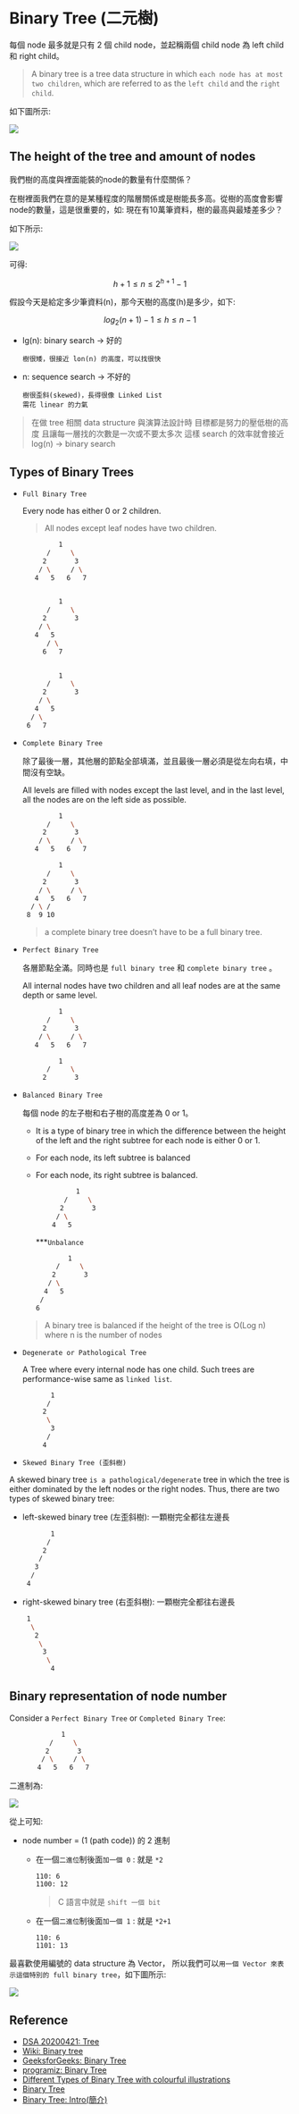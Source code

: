 # Binary Tree (二元樹)

每個 node 最多就是只有 2 個 child node，並起稱兩個 child node 為 left child 和 right child。

> A binary tree is a tree data structure in which `each node has at most two children`, which are referred to as the `left child` and the `right child`.

如下圖所示:

![](images/binary_tree.png)

## The height of the tree and amount of nodes

我們樹的高度與裡面能裝的node的數量有什麼關係？

在樹裡面我們在意的是某種程度的階層關係或是樹能長多高。從樹的高度會影響node的數量，這是很重要的，如: 現在有10萬筆資料，樹的最高與最矮差多少？

如下所示:

![](images/how_many_nodes.png)

可得:

$$ h+1 \leq n \leq 2^{h+1} - 1 $$

假設今天是給定多少筆資料(n)，那今天樹的高度(h)是多少，如下:

$$ log_2(n+1) - 1 \leq h \leq n-1 $$

- lg(n): binary search -> 好的

    ```
    樹很矮，很接近 lon(n) 的高度，可以找很快
    ```

- n: sequence search -> 不好的

    ```
    樹很歪斜(skewed)，長得很像 Linked List
    需花 linear 的力氣
    ```

> 在做 tree 相關 data structure 與演算法設計時
> 目標都是努力的壓低樹的高度
> 且讓每一層找的次數是一次或不要太多次
> 這樣 search 的效率就會接近 log(n) -> binary search

## Types of Binary Trees

- `Full Binary Tree`

    Every node has either 0 or 2 children.

    > All nodes except leaf nodes have two children.

    ```sh
             1
          /     \
         2       3
        / \     / \
       4   5   6   7


             1
          /     \
         2       3
        / \
       4   5
          / \
         6   7


             1
          /     \
         2       3
        / \
       4   5
      / \
     6   7
    ```

- `Complete Binary Tree`

    除了最後一層，其他層的節點全部填滿，並且最後一層必須是從左向右填，中間沒有空缺。

    All levels are filled with nodes except the last level,  and in the last level, all the nodes are on the left side as possible.

    ```sh
             1
          /     \
         2       3
        / \     / \
       4   5   6   7

             1
          /     \
         2       3
        / \     / \
       4   5   6   7
      / \ /
     8  9 10
    ```

    > a complete binary tree doesn’t have to be a full binary tree.

- `Perfect Binary Tree`

    各層節點全滿。同時也是 `full binary tree` 和 `complete binary tree` 。

    All internal nodes have two children and all leaf nodes are at the same depth or same level.

    ```sh
             1
          /     \
         2       3
        / \     / \
       4   5   6   7

             1
          /     \
         2       3
    ```

- `Balanced Binary Tree`

    每個 node 的左子樹和右子樹的高度差為 0 or 1。

    - It is a type of binary tree in which the difference between the height of the left and the right subtree for each node is either 0 or 1.
    - For each node, its left subtree is balanced
    - For each node, its right subtree is balanced.

        ```sh
                  1
               /     \
              2       3
             / \
            4   5
        ```

        ***`Unbalance`

        ```sh
                1
             /     \
            2       3
           / \
          4   5
         /
        6
        ```

    > A binary tree is balanced if the height of the tree is O(Log n) where n is the number of nodes

- `Degenerate or Pathological Tree`

    A Tree where every internal node has one child. Such trees are performance-wise same as `linked list`.

    ```sh
           1
          /
         2
          \
           3
          /
         4
    ```

- `Skewed Binary Tree (歪斜樹)`

A skewed binary tree `is a pathological/degenerate` tree in which the tree is either dominated by the left nodes or the right nodes. Thus, there are two types of skewed binary tree:

  - left-skewed binary tree (左歪斜樹): 一顆樹完全都往左邊長

    ```sh
           1
          /
         2
        /
       3
      /
     4
    ```
  - right-skewed binary tree (右歪斜樹): 一顆樹完全都往右邊長

    ```sh
     1
      \
       2
        \
         3
          \
           4
    ```

## Binary representation of node number

Consider a `Perfect Binary Tree` or `Completed Binary Tree`:

```sh
             1
          /     \
         2       3
        / \     / \
       4   5   6   7
```

二進制為:

![](images/binary_representation.png)

從上可知:

- node number = (1 (path code)) 的 2 進制

    - 在一個`二進位`制後面`加一個 0` : 就是 `*2`

        ```
        110: 6
        1100: 12
        ```

        > C 語言中就是 `shift 一個 bit`

    - 在一個`二進位`制後面`加一個 1` : 就是 `*2+1`

        ```
        110: 6
        1101: 13
        ```

最喜歡使用編號的 data structure 為 Vector，
所以我們可以`用一個 Vector 來表示這個特別的 full binary tree`，如下圖所示:

![](images/binary_representation_2.png)

## Reference

- [DSA 20200421: Tree](https://www.youtube.com/watch?v=XkNIHYd9Ruc)
- [Wiki: Binary tree](https://en.wikipedia.org/wiki/Binary_tree)
- [GeeksforGeeks: Binary Tree](https://www.geeksforgeeks.org/binary-tree-set-3-types-of-binary-tree/)
- [programiz: Binary Tree](https://www.programiz.com/dsa/binary-tree)
- [Different Types of Binary Tree with colourful illustrations](https://towardsdatascience.com/5-types-of-binary-tree-with-cool-illustrations-9b335c430254)
- [Binary Tree](https://web.ntnu.edu.tw/~algo/BinaryTree.html)
- [Binary Tree: Intro(簡介)](http://alrightchiu.github.io/SecondRound/binary-tree-introjian-jie.html)
